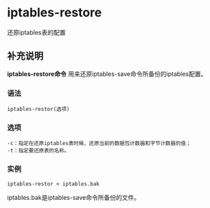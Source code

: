 # iptables-restore

还原iptables表的配置

## 补充说明

**iptables-restore命令** 用来还原iptables-save命令所备份的iptables配置。

### 语法

```text
iptables-restor(选项)
```

### 选项

```text
-c：指定在还原iptables表时候，还原当前的数据包计数器和字节计数器的值；
-t：指定要还原表的名称。
```

### 实例

```text
iptables-restor < iptables.bak
```

iptables.bak是iptables-save命令所备份的文件。

